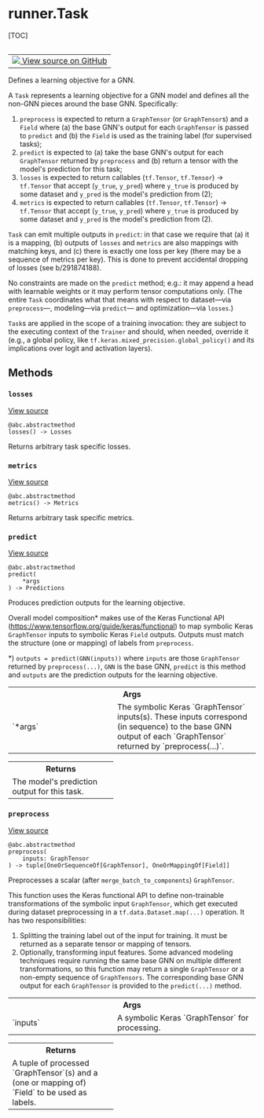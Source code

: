<!-- lint-g3mark -->

# runner.Task

[TOC]

<!-- Insert buttons and diff -->

<table class="tfo-notebook-buttons tfo-api nocontent" align="left">
<td>
  <a target="_blank" href="https://github.com/tensorflow/gnn/tree/master/tensorflow_gnn/runner/interfaces.py#L124-L222">
    <img src="https://www.tensorflow.org/images/GitHub-Mark-32px.png" />
    View source on GitHub
  </a>
</td>
</table>

Defines a learning objective for a GNN.

<!-- Placeholder for "Used in" -->

A `Task` represents a learning objective for a GNN model and defines all the
non-GNN pieces around the base GNN. Specifically:

1)  `preprocess` is expected to return a `GraphTensor` (or `GraphTensor`s) and a
    `Field` where (a) the base GNN's output for each `GraphTensor` is passed to
    `predict` and (b) the `Field` is used as the training label (for supervised
    tasks);
2)  `predict` is expected to (a) take the base GNN's output for each
    `GraphTensor` returned by `preprocess` and (b) return a tensor with the
    model's prediction for this task;
3)  `losses` is expected to return callables (`tf.Tensor`, `tf.Tensor`) -\>
    `tf.Tensor` that accept (`y_true`, `y_pred`) where `y_true` is produced by
    some dataset and `y_pred` is the model's prediction from (2);
4)  `metrics` is expected to return callables (`tf.Tensor`, `tf.Tensor`) -\>
    `tf.Tensor` that accept (`y_true`, `y_pred`) where `y_true` is produced by
    some dataset and `y_pred` is the model's prediction from (2).

`Task` can emit multiple outputs in `predict`: in that case we require that (a)
it is a mapping, (b) outputs of `losses` and `metrics` are also mappings with
matching keys, and (c) there is exactly one loss per key (there may be a
sequence of metrics per key). This is done to prevent accidental dropping of
losses (see b/291874188).

No constraints are made on the `predict` method; e.g.: it may append a head with
learnable weights or it may perform tensor computations only. (The entire `Task`
coordinates what that means with respect to dataset—via `preprocess`—,
modeling—via `predict`— and optimization—via `losses`.)

`Task`s are applied in the scope of a training invocation: they are subject to
the executing context of the `Trainer` and should, when needed, override it
(e.g., a global policy, like `tf.keras.mixed_precision.global_policy()` and its
implications over logit and activation layers).

## Methods

<h3 id="losses"><code>losses</code></h3>

<a target="_blank" class="external" href="https://github.com/tensorflow/gnn/tree/master/tensorflow_gnn/runner/interfaces.py#L214-L217">View
source</a>

<pre class="devsite-click-to-copy prettyprint lang-py tfo-signature-link">
<code>@abc.abstractmethod</code>
<code>losses() -> Losses
</code></pre>

Returns arbitrary task specific losses.

<h3 id="metrics"><code>metrics</code></h3>

<a target="_blank" class="external" href="https://github.com/tensorflow/gnn/tree/master/tensorflow_gnn/runner/interfaces.py#L219-L222">View
source</a>

<pre class="devsite-click-to-copy prettyprint lang-py tfo-signature-link">
<code>@abc.abstractmethod</code>
<code>metrics() -> Metrics
</code></pre>

Returns arbitrary task specific metrics.

<h3 id="predict"><code>predict</code></h3>

<a target="_blank" class="external" href="https://github.com/tensorflow/gnn/tree/master/tensorflow_gnn/runner/interfaces.py#L190-L212">View
source</a>

<pre class="devsite-click-to-copy prettyprint lang-py tfo-signature-link">
<code>@abc.abstractmethod</code>
<code>predict(
    *args
) -> Predictions
</code></pre>

Produces prediction outputs for the learning objective.

Overall model composition\* makes use of the Keras Functional API
(<https://www.tensorflow.org/guide/keras/functional>) to map symbolic Keras
`GraphTensor` inputs to symbolic Keras `Field` outputs. Outputs must match the
structure (one or mapping) of labels from `preprocess`.

\*) `outputs = predict(GNN(inputs))` where `inputs` are those `GraphTensor`
returned by `preprocess(...)`, `GNN` is the base GNN, `predict` is this method
and `outputs` are the prediction outputs for the learning objective.

<!-- Tabular view -->

 <table class="responsive fixed orange">
<colgroup><col width="214px"><col></colgroup>
<tr><th colspan="2">Args</th></tr>

<tr>
<td>
`*args`
</td>
<td>
The symbolic Keras `GraphTensor` inputs(s). These inputs correspond
(in sequence) to the base GNN output of each `GraphTensor` returned by
`preprocess(...)`.
</td>
</tr>
</table>

<!-- Tabular view -->

 <table class="responsive fixed orange">
<colgroup><col width="214px"><col></colgroup>
<tr><th colspan="2">Returns</th></tr>
<tr class="alt">
<td colspan="2">
The model's prediction output for this task.
</td>
</tr>

</table>

<h3 id="preprocess"><code>preprocess</code></h3>

<a target="_blank" class="external" href="https://github.com/tensorflow/gnn/tree/master/tensorflow_gnn/runner/interfaces.py#L161-L188">View
source</a>

<pre class="devsite-click-to-copy prettyprint lang-py tfo-signature-link">
<code>@abc.abstractmethod</code>
<code>preprocess(
    inputs: GraphTensor
) -> tuple[OneOrSequenceOf[GraphTensor], OneOrMappingOf[Field]]
</code></pre>

Preprocesses a scalar (after `merge_batch_to_components`) `GraphTensor`.

This function uses the Keras functional API to define non-trainable
transformations of the symbolic input `GraphTensor`, which get executed during
dataset preprocessing in a `tf.data.Dataset.map(...)` operation. It has two
responsibilities:

1.  Splitting the training label out of the input for training. It must be
    returned as a separate tensor or mapping of tensors.
2.  Optionally, transforming input features. Some advanced modeling techniques
    require running the same base GNN on multiple different transformations, so
    this function may return a single `GraphTensor` or a non-empty sequence of
    `GraphTensors`. The corresponding base GNN output for each `GraphTensor` is
    provided to the `predict(...)` method.

<!-- Tabular view -->

 <table class="responsive fixed orange">
<colgroup><col width="214px"><col></colgroup>
<tr><th colspan="2">Args</th></tr>

<tr>
<td>
`inputs`
</td>
<td>
A symbolic Keras `GraphTensor` for processing.
</td>
</tr>
</table>

<!-- Tabular view -->

 <table class="responsive fixed orange">
<colgroup><col width="214px"><col></colgroup>
<tr><th colspan="2">Returns</th></tr>
<tr class="alt">
<td colspan="2">
A tuple of processed `GraphTensor`(s) and a (one or mapping of) `Field` to
be used as labels.
</td>
</tr>

</table>
